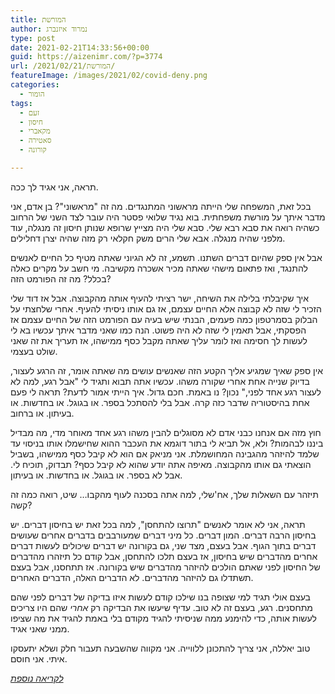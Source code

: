 ```yaml
---
title: המורשת
author: נמרוד איזנברג
type: post
date: 2021-02-21T14:33:56+00:00
guid: https://aizenimr.com/?p=3774
url: /2021/02/21/המורשת/
featureImage: /images/2021/02/covid-deny.png
categories:
  - הומור
tags:
  - זעם
  - חיסון
  - מקאברי
  - סאטירה
  - קורונה

---
```

תראה, אני אגיד לך ככה.

בכל זאת, המשפחה שלי הייתה מראשוני המתנגדים. מה זה "מראשוני"? בן אדם, אני מדבר איתך על מורשת משפחתית. בוא נגיד שלואי פסטר היה עובר לצד השני של הרחוב כשהיה רואה את סבא רבא שלי. סבא שלי היה מצייץ שרופא שנותן חיסון זה מנגלה, עוד מלפני שהיה מנגלה. אבא שלי הרים משק חקלאי רק מזה שהיה יצרן דחלילים.

אבל אין ספק שהיום דברים השתנו. תשמע, זה לא הגיוני שאתה מטיף כל החיים לאנשים להתנגד, ואז פתאום מישהי שאתה מכיר אשכרה מקשיבה. מי חשב על מקרים כאלה בכלל? מה זה הפורמט הזה?

איך שקיבלתי בלילה את השיחה, ישר רציתי להעיף אותה מהקבוצה. אבל אז דוד שלי הזכיר לי שזה לא קבוצה אלא החיים עצמם, אז גם אותו ניסיתי להעיף. אחרי שלחצתי על הבלוק בסמרטפון כמה פעמים, הבנתי שיש בעיה עם הפורמט הזה של החיים עצמם אז הפסקתי, אבל תאמין לי שזה לא היה פשוט. הנה כמו שאני מדבר איתך עכשיו בא לי לעשות לך חסימה ואז לומר עליך שאתה מקבל כסף ממישהו, אז תעריך את זה שאני שולט בעצמי.

אין ספק שאיך שמגיע אליך הקטע הזה שאנשים עושים מה שאתה אומר, זה הרגע לעצור, בדיוק שנייה אחת אחרי שקורה משהו. עכשיו אתה תבוא ותגיד לי "אבל רגע, למה לא לעצור רגע אחד לפני," נכון? נו באמת. חכם גדול. איך הייתי אמור לדעת? תראה לי פעם אחת בהיסטוריה שדבר כזה קרה. אבל בלי להסתכל בספר. או בגוגל. או בחדשות. או בעיתון. או ברחוב.

חוץ מזה אם אנחנו כבני אדם לא מסוגלים להבין משהו רגע אחד מאוחר מדי, מה מבדיל ביננו לבהמות? ולא, אל תביא לי בתור דוגמא את העכבר ההוא שחישמלו אותו בניסוי עד שלמד להיזהר מהגבינה המחושמלת. אני מניאק אם הוא לא קיבל כסף ממישהו, בשביל הוצאתי גם אותו מהקבוצה. מאיפה אתה יודע שהוא לא קיבל כסף? תבדוק, תוכיח לי. אבל לא בספר. או בגוגל. או בחדשות. או בעיתון.

תיזהר עם השאלות שלך, אח'שלי, למה אתה בסכנה לעוף מהקבו&#8230; שיט, רואה כמה זה קשה?

תראה, אני לא אומר לאנשים "תרוצו להתחסן", למה בכל זאת יש בחיסון דברים. יש בחיסון הרבה דברים. המון דברים. כל מיני דברים שמעורבבים בדברים אחרים שעושים דברים בתוך הגוף. אבל בעצם, מצד שני, גם בקורונה יש דברים שיכולים לעשות דברים אחרים מהדברים שיש בחיסון, אז בעצם תלכו להתחסן, אבל קודם כל תיזהרו מהדברים של החיסון לפני שאתם הולכים להיזהר מהדברים שיש בקורונה. אז תתחסנו, אבל בעצם תשתדלו גם להיזהר מהדברים. לא הדברים האלה, הדברים האחרים.

בעצם אולי תגיד למי שצופה בנו שילכו קודם לעשות איזו בדיקה של דברים לפני שהם מתחסנים. רגע, בעצם זה לא טוב. עדיף שיעשו את הבדיקה רק _אחרי_ שהם היו צריכים לעשות אותה, כדי להימנע ממה שניסיתי להגיד מקודם בלי באמת להגיד את מה שציפו ממני שאני אגיד.

טוב יאללה, אני צריך להתכונן ללווייה. אני מקווה שהשבעה תעבור חלק ושלא יתעסקו איתי. אני חוסם.

[_לקריאה נוספת_][1]

 [1]: https://www.kan.org.il/item/?itemId=100723